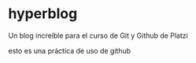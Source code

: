 # hyperblog
Un blog increíble para el curso de Git y Github de Platzi

esto es una práctica de uso de github
